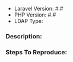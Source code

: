 - Laravel Version: #.#
- PHP Version: #.#
- LDAP Type: <!-- ActiveDirectory / OpenLDAP / FreeIPA? -->

<!-- ISSUES WITHOUT THE ABOVE INFORMATION WILL BE CLOSED! -->

### Description:


<!-- Steps to Reproduce is optional. -->
### Steps To Reproduce:
